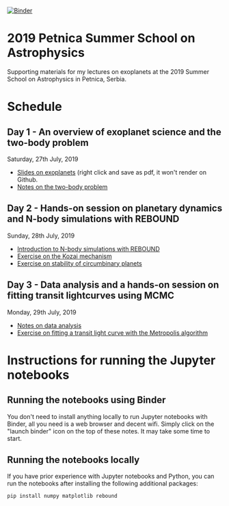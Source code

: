[![Binder](https://mybinder.org/badge_logo.svg)](https://mybinder.org/v2/gh/fbartolic/petnica_summer_school_2019/master)

# 2019 Petnica Summer School on Astrophysics 
Supporting materials for my lectures on exoplanets at the 2019 Summer School on Astrophysics in Petnica, Serbia.

# Schedule
## Day 1 - An overview of exoplanet science  and the two-body problem
Saturday, 27th July, 2019
- [Slides on exoplanets](https://github.com/fbartolic/petnica_summer_school_2019/blob/master/day_1/slides.pdf) (right click and save as pdf, it won't render on Github.
- [Notes on the two-body problem](https://dynalist.io/d/ZXJTHF0rVkomeP0grFY5uqPK)

## Day 2 - Hands-on session on planetary dynamics and N-body simulations with REBOUND 
Sunday, 28th July, 2019
- [Introduction to N-body simulations with REBOUND](https://github.com/fbartolic/petnica_summer_school_2019/blob/solutions/day_2/intro_to_rebound.ipynb)
- [Exercise on the Kozai mechanism](https://github.com/fbartolic/petnica_summer_school_2019/blob/solutions/day_2/kozai_oscillations.ipynb)
- [Exercise on stability of circumbinary planets](https://github.com/fbartolic/petnica_summer_school_2019/blob/solutions/day_2/circumbinary_planets.ipynb)

## Day 3 - Data analysis and a hands-on session on fitting transit lightcurves using MCMC
Monday, 29th July, 2019
- [Notes on data analysis](https://dynalist.io/d/AFgXJclmrqBjmvk1lvUsTy2v)
- [Exercise on fitting a transit light curve with the Metropolis algorithm]()

# Instructions for running the Jupyter notebooks
## Running the notebooks using Binder
You don't need to install anything locally to run Jupyter notebooks with Binder, all 
you need is a web browser and decent wifi. 
Simply click on the "launch binder" icon on the top of these 
notes. It may take some time to start.

## Running the notebooks locally
If you have prior experience with Jupyter notebooks and Python, you can run the notebooks after
installing the following additional packages:
```
pip install numpy matplotlib rebound 
```
